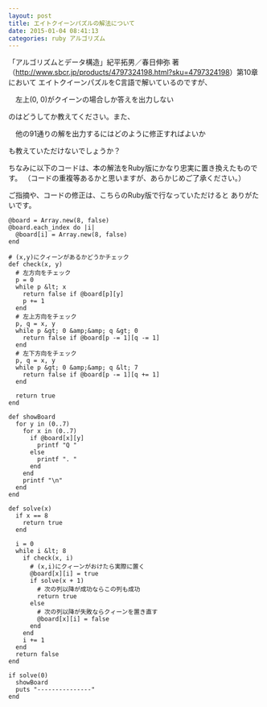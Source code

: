 ```yaml
---
layout: post
title: エイトクイーンパズルの解法について
date: 2015-01-04 08:41:13
categories: ruby アルゴリズム
---
```

<p>「アルゴリズムとデータ構造」紀平拓男／春日伸弥 著 （<a href="http://www.sbcr.jp/products/4797324198.html?sku=4797324198" rel="nofollow">http://www.sbcr.jp/products/4797324198.html?sku=4797324198</a>）第10章において
エイトクイーンパズルをC言語で解いているのですが、</p>

<p>　左上(0, 0)がクイーンの場合しか答えを出力しない</p>

<p>のはどうしてか教えてください。また、</p>

<p>　他の91通りの解を出力するにはどのように修正すればよいか</p>

<p>も教えていただけないでしょうか？</p>

<p>ちなみに以下のコードは、本の解法をRuby版にかなり忠実に置き換えたものです。
（コードの重複等あるかと思いますが、あらかじめご了承ください。）</p>

<p>ご指摘や、コードの修正は、こちらのRuby版で行なっていただけると
ありがたいです。</p>

```
@board = Array.new(8, false)
@board.each_index do |i|
  @board[i] = Array.new(8, false)
end

# (x,y)にクィーンがあるかどうかチェック
def check(x, y)
  # 左方向をチェック
  p = 0
  while p &lt; x
    return false if @board[p][y]
    p += 1
  end  
  # 左上方向をチェック
  p, q = x, y
  while p &gt; 0 &amp;&amp; q &gt; 0
    return false if @board[p -= 1][q -= 1]
  end 
  # 左下方向をチェック
  p, q = x, y
  while p &gt; 0 &amp;&amp; q &lt; 7
    return false if @board[p -= 1][q += 1]
  end

  return true
end

def showBoard
  for y in (0..7)
    for x in (0..7)
      if @board[x][y]
        printf "Q "
      else
        printf ". "
      end
    end
    printf "\n"
  end
end

def solve(x)
  if x == 8
    return true
  end

  i = 0
  while i &lt; 8
    if check(x, i)
      # (x,i)にクィーンがおけたら実際に置く
      @board[x][i] = true
      if solve(x + 1)
        # 次の列以降が成功ならこの列も成功
        return true
      else
        # 次の列以降が失敗ならクィーンを置き直す
        @board[x][i] = false
      end
    end
    i += 1
  end
  return false
end

if solve(0)
  showBoard
  puts "---------------"
end
```
